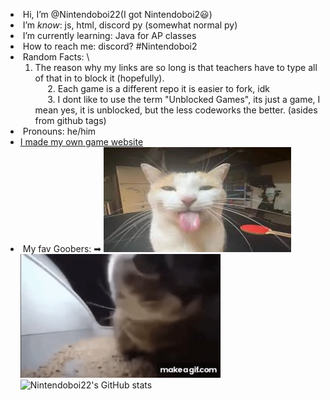 -  Hi, I’m @Nintendoboi22(I got Nintendoboi2😃)
-  I’m *know*: js, html, discord py (somewhat normal py)
-  I’m currently learning: Java for AP classes
-  How to reach me: discord? #Nintendoboi2
-  Random Facts: \
     1. The reason why my links are so long is that teachers have to type all of that in to block it (hopefully).\
     2. Each game is a different repo it is easier to fork, idk\
     3. I dont like to use the term "Unblocked Games", its just a game, I mean yes, it is unblocked, but the less codeworks the better. (asides from github tags) 
-  Pronouns: he/him
- [I made my own game website](https://nintendoboi22.github.io)
-  My fav Goobers: ➡
![fortnite](cover3.jpg)
![kittie](gRE6UG.gif)
![Nintendoboi22's GitHub stats](https://github-readme-stats.vercel.app/api?username=nintendoboi22&show_icons=true&theme=synthwave)
